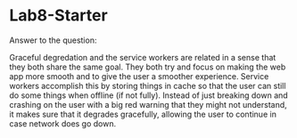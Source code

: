 # Lab8-Starter

Answer to the question:

Graceful degredation and the service workers are related in a sense that they both share the same goal. They both try and focus on making the web app more smooth and to give the user a smoother experience. Service workers accomplish this by storing things in cache so that the user can still do some things when offline (if not fully). Instead of just breaking down and crashing on the user with a big red warning that they might not understand, it makes sure that it degrades gracefully, allowing the user to continue in case network does go down.